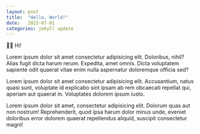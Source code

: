 ```yaml
---
layout: post
title:  "Hello, World!"
date:   2022-07-01
categories: jekyll update
---
```

👋🏾 Hi!

Lorem ipsum dolor sit amet consectetur adipisicing elit. Doloribus, nihil? Alias fugit dicta harum rerum. Expedita, amet omnis. Dicta voluptatem sapiente odit quaerat vitae enim nulla aspernatur doloremque officia sed?

Lorem ipsum dolor sit amet consectetur adipisicing elit. Accusantium, natus quasi sunt, voluptate id explicabo sint ipsam ab rem obcaecati repellat qui, aperiam aut quaerat in. Voluptates dolorem ipsum iusto.

Lorem ipsum dolor sit amet, consectetur adipisicing elit. Dolorum quas aut non nostrum! Reprehenderit, quod ipsa harum dolor minus unde, eveniet doloribus error dolorem quaerat repellendus aliquid, suscipit consectetur magni!
